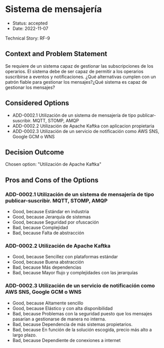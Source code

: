 # Sistema de mensajería

* Status: accepted
* Date: 2022-11-07

Technical Story: RF-9

## Context and Problem Statement

Se requiere de un sistema capaz de gestionar las subscripciones de los operarios. El sistema debe de ser capaz de permitir a los operarios suscribirse a eventos y notificaciones. ¿Qué alternativas cumplen con un patrón fiable para gestionar los mensajes?¿Qué sistema es capaz de gestionar los mensajes?

## Considered Options

* ADD-0002.1 Utilización de un sistema de mensajería de tipo publicar-suscribir. MQTT, STOMP, AMQP
* ADD-0002.2 Utilización de Apache Kaftka con aplicacion propietaria
* ADD-0002.3 Utilización de un servicio de notificación como AWS SNS, Google GCM o WNS

## Decision Outcome

Chosen option: "Utilización de Apache Kaftka"

## Pros and Cons of the Options

### ADD-0002.1 Utilización de un sistema de mensajería de tipo publicar-suscribir. MQTT, STOMP, AMQP

* Good, because Estándar en industria
* Good, because Jerarquía de sistemas
* Good, because Seguridad por ofuscación
* Bad, because Complejidad
* Bad, because Falta de abstracción

### ADD-0002.2 Utilización de Apache Kaftka

* Good, because Sencillez con plataformas estándar
* Good, because Buena abstracción
* Bad, because Más dependencias
* Bad, because Mayor flujo y complejidades con las jerarquías

### ADD-0002.3 Utilización de un servicio de notificación como AWS SNS, Google GCM o WNS

* Good, because Altamente sencillo
* Good, because Elástico y con alta disponibilidad
* Bad, because Problemas con la seguridad puesto que los mensajes pasarían a gestionarse de manera no interna.
* Bad, because Dependencia de más sistemas propietarios.
* Bad, because En función de la solución escogida, precio más alto a largo plazo.
* Bad, because Dependiente de conexiones a internet

